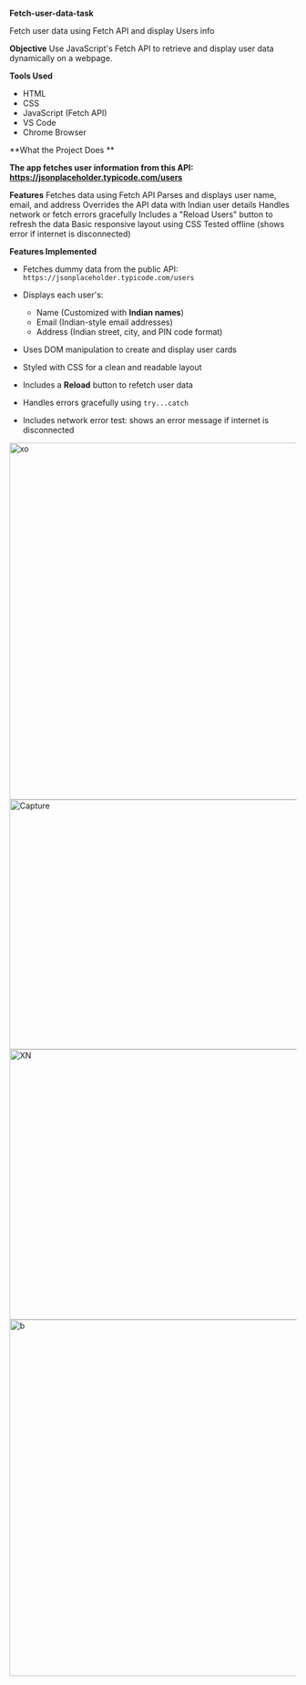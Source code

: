 **Fetch-user-data-task**

Fetch user data using Fetch API and display  Users info


**Objective** 
Use JavaScript's Fetch API to retrieve and display user data dynamically on a webpage.

 **Tools Used** 
- HTML
- CSS
- JavaScript (Fetch API)
- VS Code
- Chrome Browser

 **What the Project Does **

 **The app fetches user information from this API:**
 **https://jsonplaceholder.typicode.com/users**

 **Features**
Fetches data using Fetch API
Parses and displays user name, email, and address
Overrides the API data with Indian user details
Handles network or fetch errors gracefully
Includes a "Reload Users" button to refresh the data
Basic responsive layout using CSS
Tested offline (shows error if internet is disconnected)

**Features Implemented** 
- Fetches dummy data from the public API: `https://jsonplaceholder.typicode.com/users`

- Displays each user's:
  - Name (Customized with **Indian names**)
  - Email (Indian-style email addresses)
  - Address (Indian street, city, and PIN code format)
- Uses DOM manipulation to create and display user cards
- Styled with CSS for a clean and readable layout
- Includes a **Reload** button to refetch user data
- Handles errors gracefully using `try...catch`
- Includes network error test: shows an error message if internet is disconnected

<img width="846" height="626" alt="xo" src="https://github.com/user-attachments/assets/45359805-8738-45d4-a82f-5cb777f942a1" />
<img width="786" height="438" alt="Capture" src="https://github.com/user-attachments/assets/fec0110c-2795-432d-98f0-2b3ed81a8270" />

<img width="815" height="474" alt="XN" src="https://github.com/user-attachments/assets/a0478fbc-08db-4106-8c16-c94c158faaf6" />
<img width="866" height="625" alt="b" src="https://github.com/user-attachments/assets/8fad92c1-4336-40e3-8800-36a4c65e9fae" />

